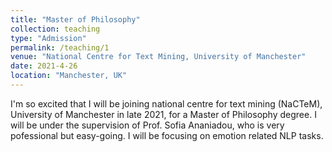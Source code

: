 ```yaml
---
title: "Master of Philosophy"
collection: teaching
type: "Admission"
permalink: /teaching/1
venue: "National Centre for Text Mining, University of Manchester"
date: 2021-4-26
location: "Manchester, UK"
---
```


I'm so excited that I will be joining national centre for text mining (NaCTeM), University of Manchester in late 2021, for a Master of Philosophy degree. 
I will be under the supervision of Prof. Sofia Ananiadou, who is very pofessional but easy-going. I will be focusing on emotion related NLP tasks.
